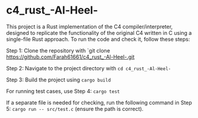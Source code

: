 # c4_rust_-Al-Heel-

This project is a Rust implementation of the C4 compiler/interpreter, designed to replicate the functionality of the original C4 written in C using a single-file Rust approach. To run the code and check it, follow these steps:

Step 1: Clone the repository with `git clone https://github.com/Farah61661/c4_rust_-Al-Heel-.git

Step 2: Navigate to the project directory with `cd c4_rust_-Al-Heel-`

Step 3: Build the project using `cargo build`

For running test cases, use Step 4: `cargo test`

If a separate file is needed for checking, run the following command in Step 5: `cargo run -- src/test.c` (ensure the path is correct).
